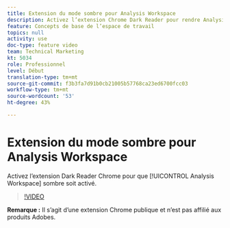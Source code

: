 ```yaml
---
title: Extension du mode sombre pour Analysis Workspace
description: Activez l’extension Chrome Dark Reader pour rendre Analysis Workspace sombre.
feature: Concepts de base de l’espace de travail
topics: null
activity: use
doc-type: feature video
team: Technical Marketing
kt: 5034
role: Professionnel
level: Début
translation-type: tm+mt
source-git-commit: f3b3fa7d91b0cb21005b57768ca23ed6700fcc03
workflow-type: tm+mt
source-wordcount: '53'
ht-degree: 43%

---
```



# Extension du mode sombre pour Analysis Workspace

Activez l’extension Dark Reader Chrome pour que [!UICONTROL Analysis Workspace] sombre soit activé.

>[!VIDEO](https://video.tv.adobe.com/v/33774/?quality=12)

**Remarque :** Il s’agit d’une extension Chrome publique et n’est pas affilié aux produits Adobes.
